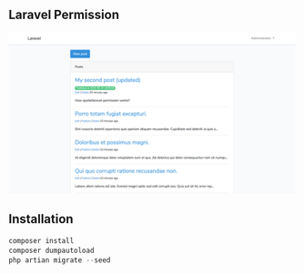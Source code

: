 Laravel Permission
------------------

![Home](public/img/01.png)

## Installation
```php
composer install
composer dumpautoload
php artian migrate --seed
```
